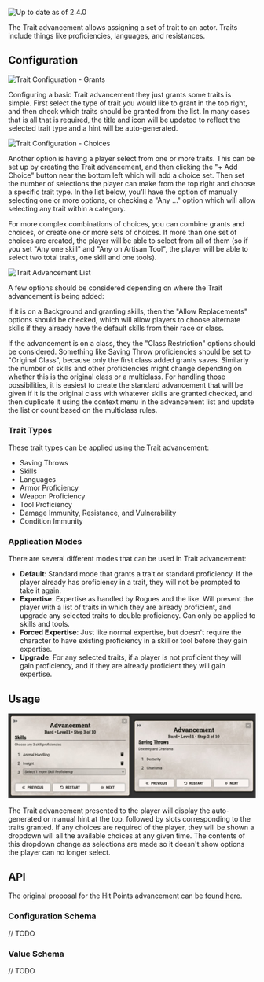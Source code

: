 ![Up to date as of 2.4.0](https://img.shields.io/static/v1?label=dnd5e&message=2.4.0&color=informational)

The Trait advancement allows assigning a set of trait to an actor. Traits include things like proficiencies, languages, and resistances.

## Configuration

![Trait Configuration - Grants](https://raw.githubusercontent.com/foundryvtt/dnd5e/publish-wiki/wiki/images/advancement/trait-configuration-grants.jpg)

Configuring a basic Trait advancement they just grants some traits is simple. First select the type of trait you would like to grant in the top right, and then check which traits should be granted from the list. In many cases that is all that is required, the title and icon will be updated to reflect the selected trait type and a hint will be auto-generated.

![Trait Configuration - Choices](https://raw.githubusercontent.com/foundryvtt/dnd5e/publish-wiki/wiki/images/advancement/trait-configuration-choices.jpg)

Another option is having a player select from one or more traits. This can be set up by creating the Trait advancement, and then clicking the "+ Add Choice" button near the bottom left which will add a choice set. Then set the number of selections the player can make from the top right and choose a specific trait type. In the list below, you'll have the option of manually selecting one or more options, or checking a "Any …" option which will allow selecting any trait within a category.

For more complex combinations of choices, you can combine grants and choices, or create one or more sets of choices. If more than one set of choices are created, the player will be able to select from all of them (so if you set "Any one skill" and "Any on Artisan Tool", the player will be able to select two total traits, one skill and one tools).

![Trait Advancement List](https://raw.githubusercontent.com/foundryvtt/dnd5e/publish-wiki/wiki/images/advancement/trait-advancement-list.jpg)

A few options should be considered depending on where the Trait advancement is being added:

If it is on a Background and granting skills, then the "Allow Replacements" options should be checked, which will allow players to choose alternate skills if they already have the default skills from their race or class.

If the advancement is on a class, they the "Class Restriction" options should be considered. Something like Saving Throw proficiencies should be set to "Original Class", because only the first class added grants saves. Similarly the number of skills and other proficiencies might change depending on whether this is the original class or a multiclass. For handling those possibilities, it is easiest to create the standard advancement that will be given if it is the original class with whatever skills are granted checked, and then duplicate it using the context menu in the advancement list and update the list or count based on the multiclass rules.

### Trait Types
These trait types can be applied using the Trait advancement:
- Saving Throws
- Skills
- Languages
- Armor Proficiency
- Weapon Proficiency
- Tool Proficiency
- Damage Immunity, Resistance, and Vulnerability
- Condition Immunity

### Application Modes
There are several different modes that can be used in Trait advancement:
- **Default**: Standard mode that grants a trait or standard proficiency. If the player already has proficiency in a trait, they will not be prompted to take it again.
- **Expertise**: Expertise as handled by Rogues and the like. Will present the player with a list of traits in which they are already proficient, and upgrade any selected traits to double proficiency. Can only be applied to skills and tools.
- **Forced Expertise**: Just like normal expertise, but doesn't require the character to have existing proficiency in a skill or tool before they gain expertise.
- **Upgrade**: For any selected traits, if a player is not proficient they will gain proficiency, and if they are already proficient they will gain expertise.

## Usage

![Trait Flow](https://raw.githubusercontent.com/foundryvtt/dnd5e/publish-wiki/wiki/images/advancement/trait-flow.jpg)

The Trait advancement presented to the player will display the auto-generated or manual hint at the top, followed by slots corresponding to the traits granted. If any choices are required of the player, they will be shown a dropdown will all the available choices at any given time. The contents of this dropdown change as selections are made so it doesn't show options the player can no longer select.

## API

The original proposal for the Hit Points advancement can be [found here](https://github.com/foundryvtt/dnd5e/issues/1405).

### Configuration Schema

// TODO

### Value Schema

// TODO
